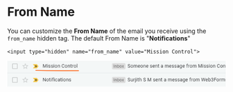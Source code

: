 # From Name

You can customize the **From Name** of the email you receive using the `from_name` hidden tag. The default From Name is "**Notifications**"

```markup
<input type="hidden" name="from_name" value="Mission Control">
```

![](../../.gitbook/assets/image%20%283%29.png)



